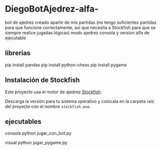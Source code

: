 # DiegoBotAjedrez-alfa-
bot de ajedrez creado apartir de mis partidas (no tengo suficientes partidas para que funcione correctamente, asi que necesita a Stockfish para que se siempre realice jugadas lógicas)
modo ajedrez consola y version alfa de ejecutable

## librerias
pip install pandas
pip install python-chess
pip install pygame

## Instalación de Stockfish

Este proyecto usa el motor de ajedrez [Stockfish](https://stockfishchess.org/download/).

Descarga la versión para tu sistema operativo y colócala en la carpeta raíz del proyecto con el nombre `stockfish.exe`.

## ejecutables
consola
python jugar_con_bot.py


visual
python jugar_pygame.py

